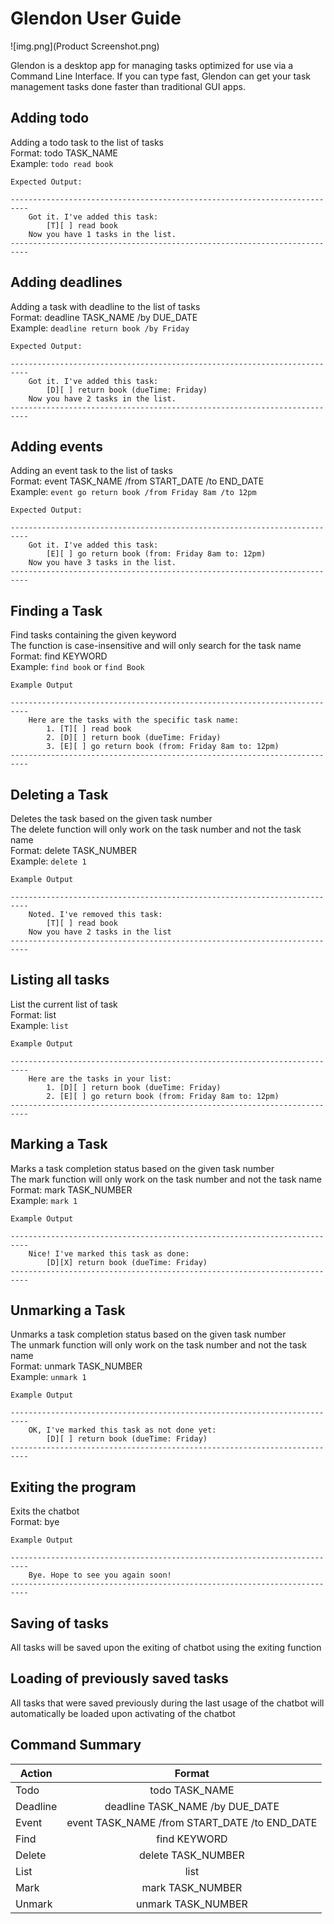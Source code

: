 # Glendon User Guide

![img.png](Product Screenshot.png)

Glendon is a desktop app for managing tasks optimized for use via a 
Command Line Interface. If you can type fast, Glendon can get your 
task management tasks done faster than traditional GUI apps.

## Adding todo
Adding a todo task to the list of tasks\
Format: todo TASK_NAME\
Example: `todo read book`

```
Expected Output:

--------------------------------------------------------------------------
    Got it. I've added this task:
        [T][ ] read book
    Now you have 1 tasks in the list.
--------------------------------------------------------------------------
```

## Adding deadlines

Adding a task with deadline to the list of tasks\
Format: deadline TASK_NAME /by DUE_DATE\
Example: `deadline return book /by Friday`

```
Expected Output:

--------------------------------------------------------------------------
    Got it. I've added this task:
        [D][ ] return book (dueTime: Friday)
    Now you have 2 tasks in the list.
--------------------------------------------------------------------------
```

## Adding events

Adding an event task to the list of tasks\
Format: event TASK_NAME /from START_DATE /to END_DATE\
Example: `event go return book /from Friday 8am /to 12pm`

```
Expected Output:

--------------------------------------------------------------------------
    Got it. I've added this task:
        [E][ ] go return book (from: Friday 8am to: 12pm)
    Now you have 3 tasks in the list.
--------------------------------------------------------------------------
```

## Finding a Task
Find tasks containing the given keyword\
The function is case-insensitive and will only search for the task name\
Format: find KEYWORD\
Example: `find book` or `find Book`

```
Example Output

--------------------------------------------------------------------------
    Here are the tasks with the specific task name:
        1. [T][ ] read book
        2. [D][ ] return book (dueTime: Friday)
        3. [E][ ] go return book (from: Friday 8am to: 12pm)
--------------------------------------------------------------------------

```

## Deleting a Task
Deletes the task based on the given task number\
The delete function will only work on the task number and not the task name\
Format: delete TASK_NUMBER\
Example: `delete 1`

```
Example Output

--------------------------------------------------------------------------
    Noted. I've removed this task:
        [T][ ] read book
    Now you have 2 tasks in the list
--------------------------------------------------------------------------
```

## Listing all tasks
List the current list of task\
Format: list\
Example: `list`

```
Example Output

--------------------------------------------------------------------------
    Here are the tasks in your list:
        1. [D][ ] return book (dueTime: Friday)
        2. [E][ ] go return book (from: Friday 8am to: 12pm)
--------------------------------------------------------------------------
```

## Marking a Task
Marks a task completion status based on the given task number\
The mark function will only work on the task number and not the task name\
Format: mark TASK_NUMBER\
Example: `mark 1`

```
Example Output

--------------------------------------------------------------------------
    Nice! I've marked this task as done:
        [D][X] return book (dueTime: Friday)
--------------------------------------------------------------------------
```

## Unmarking a Task
Unmarks a task completion status based on the given task number\
The unmark function will only work on the task number and not the task name\
Format: unmark TASK_NUMBER\
Example: `unmark 1`

```
Example Output

--------------------------------------------------------------------------
    OK, I've marked this task as not done yet:
        [D][ ] return book (dueTime: Friday)
--------------------------------------------------------------------------
```

## Exiting the program
Exits the chatbot\
Format: bye

```
Example Output

--------------------------------------------------------------------------
    Bye. Hope to see you again soon!
--------------------------------------------------------------------------
```
## Saving of tasks
All tasks will be saved upon the exiting of chatbot using the exiting function

## Loading of previously saved tasks
All tasks that were saved previously during the last usage of the chatbot will automatically be loaded upon activating
of the chatbot

## Command Summary


| Action   |                    Format                     |
|----------|:---------------------------------------------:|
| Todo     |                todo TASK_NAME                 |
| Deadline | deadline TASK_NAME /by DUE_DATE|
| Event    | event TASK_NAME /from START_DATE /to END_DATE |
| Find     | find KEYWORD|
| Delete   | delete TASK_NUMBER|
| List     | list|
| Mark     | mark TASK_NUMBER|
|  Unmark  | unmark TASK_NUMBER|


